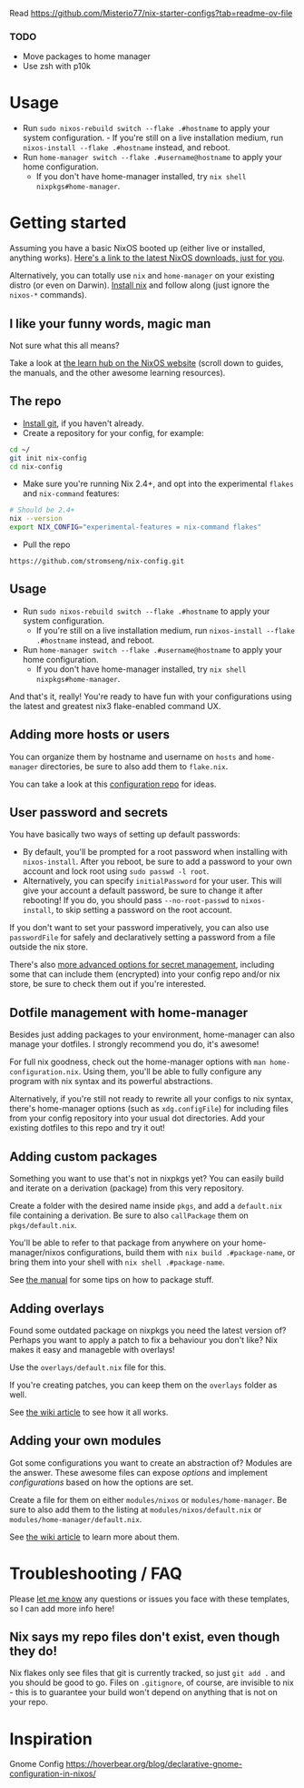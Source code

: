 Read https://github.com/Misterio77/nix-starter-configs?tab=readme-ov-file

### TODO

-   Move packages to home manager
-   Use zsh with p10k

# Usage

-   Run `sudo nixos-rebuild switch --flake .#hostname` to apply your system
    configuration. - If you're still on a live installation medium, run `nixos-install --flake
.#hostname` instead, and reboot.
-   Run `home-manager switch --flake .#username@hostname` to apply your home
    configuration.
    -   If you don't have home-manager installed, try `nix shell nixpkgs#home-manager`.

# Getting started

Assuming you have a basic NixOS booted up (either live or installed, anything
works). [Here's a link to the latest NixOS downloads, just for
you](https://nixos.org/download#download-nixos).

Alternatively, you can totally use `nix` and `home-manager` on your existing
distro (or even on Darwin). [Install nix](https://nixos.org/download.html#nix)
and follow along (just ignore the `nixos-*` commands).

## I like your funny words, magic man

Not sure what this all means?

Take a look at [the learn hub on the NixOS
website](https://nixos.org/learn.html) (scroll down to guides, the manuals, and
the other awesome learning resources).

## The repo

-   [Install git](https://nixos.wiki/wiki/git), if you haven't already.
-   Create a repository for your config, for example:

```bash
cd ~/
git init nix-config
cd nix-config
```

-   Make sure you're running Nix 2.4+, and opt into the experimental `flakes` and `nix-command` features:

```bash
# Should be 2.4+
nix --version
export NIX_CONFIG="experimental-features = nix-command flakes"
```

-   Pull the repo

```
https://github.com/stromseng/nix-config.git
```

## Usage

-   Run `sudo nixos-rebuild switch --flake .#hostname` to apply your system
    configuration.
    -   If you're still on a live installation medium, run `nixos-install --flake
.#hostname` instead, and reboot.
-   Run `home-manager switch --flake .#username@hostname` to apply your home
    configuration.
    -   If you don't have home-manager installed, try `nix shell nixpkgs#home-manager`.

And that's it, really! You're ready to have fun with your configurations using
the latest and greatest nix3 flake-enabled command UX.

## Adding more hosts or users

You can organize them by hostname and username on `hosts` and `home-manager`
directories, be sure to also add them to `flake.nix`.

You can take a look at this
[configuration repo](https://github.com/misterio77/nix-config) for ideas.

## User password and secrets

You have basically two ways of setting up default passwords:

-   By default, you'll be prompted for a root password when installing with
    `nixos-install`. After you reboot, be sure to add a password to your own
    account and lock root using `sudo passwd -l root`.
-   Alternatively, you can specify `initialPassword` for your user. This will
    give your account a default password, be sure to change it after rebooting!
    If you do, you should pass `--no-root-passwd` to `nixos-install`, to skip
    setting a password on the root account.

If you don't want to set your password imperatively, you can also use
`passwordFile` for safely and declaratively setting a password from a file
outside the nix store.

There's also [more advanced options for secret
management](https://nixos.wiki/wiki/Comparison_of_secret_managing_schemes),
including some that can include them (encrypted) into your config repo and/or
nix store, be sure to check them out if you're interested.

## Dotfile management with home-manager

Besides just adding packages to your environment, home-manager can also manage
your dotfiles. I strongly recommend you do, it's awesome!

For full nix goodness, check out the home-manager options with `man
home-configuration.nix`. Using them, you'll be able to fully configure any
program with nix syntax and its powerful abstractions.

Alternatively, if you're still not ready to rewrite all your configs to nix
syntax, there's home-manager options (such as `xdg.configFile`) for including
files from your config repository into your usual dot directories. Add your
existing dotfiles to this repo and try it out!

## Adding custom packages

Something you want to use that's not in nixpkgs yet? You can easily build and
iterate on a derivation (package) from this very repository.

Create a folder with the desired name inside `pkgs`, and add a `default.nix`
file containing a derivation. Be sure to also `callPackage` them on
`pkgs/default.nix`.

You'll be able to refer to that package from anywhere on your
home-manager/nixos configurations, build them with `nix build .#package-name`,
or bring them into your shell with `nix shell .#package-name`.

See [the manual](https://nixos.org/manual/nixpkgs/stable/) for some tips on how
to package stuff.

## Adding overlays

Found some outdated package on nixpkgs you need the latest version of? Perhaps
you want to apply a patch to fix a behaviour you don't like? Nix makes it easy
and manageble with overlays!

Use the `overlays/default.nix` file for this.

If you're creating patches, you can keep them on the `overlays` folder as well.

See [the wiki article](https://nixos.wiki/wiki/Overlays) to see how it all
works.

## Adding your own modules

Got some configurations you want to create an abstraction of? Modules are the
answer. These awesome files can expose _options_ and implement _configurations_
based on how the options are set.

Create a file for them on either `modules/nixos` or `modules/home-manager`. Be
sure to also add them to the listing at `modules/nixos/default.nix` or
`modules/home-manager/default.nix`.

See [the wiki article](https://nixos.wiki/wiki/Module) to learn more about
them.

# Troubleshooting / FAQ

Please [let me know](https://github.com/Misterio77/nix-starter-config/issues)
any questions or issues you face with these templates, so I can add more info
here!

## Nix says my repo files don't exist, even though they do!

Nix flakes only see files that git is currently tracked, so just `git add .`
and you should be good to go. Files on `.gitignore`, of course, are invisible
to nix - this is to guarantee your build won't depend on anything that is not
on your repo.

# Inspiration

Gnome Config https://hoverbear.org/blog/declarative-gnome-configuration-in-nixos/

